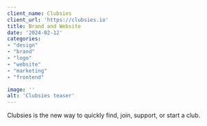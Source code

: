 ```yaml
---
client_name: Clubsies
client_url: 'https://clubsies.io'
title: Brand and Website
date: '2024-02-12'
categories:
- "design"
- "brand"
- "logo"
- "website"
- "marketing"
- "frontend"

image: ''
alt: 'Clubsies teaser'
---
```


Clubsies is the new way to quickly find, join, support, or start a club.
